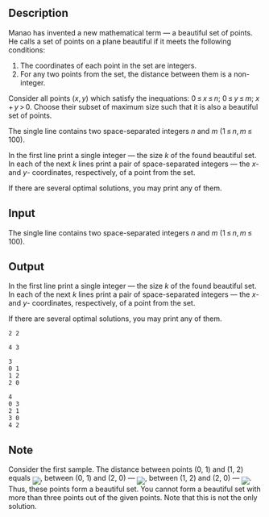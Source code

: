 ## Description

<div><p>Manao has invented a new mathematical term — a beautiful set of points. He calls a set of points on a plane <span class="tex-font-style-it">beautiful</span> if it meets the following conditions:</p><ol> <li> The coordinates of each point in the set are integers. </li><li> For any two points from the set, the distance between them is a non-integer. </li></ol><p>Consider all points <span class="tex-span">(<i>x</i>, <i>y</i>)</span> which satisfy the inequations: <span class="tex-span">0 ≤ <i>x</i> ≤ <i>n</i></span>; <span class="tex-span">0 ≤ <i>y</i> ≤ <i>m</i></span>; <span class="tex-span"><i>x</i> + <i>y</i> &gt; 0</span>. Choose their subset of maximum size such that it is also a beautiful set of points.</p></div><div class="input-specification"><p>The single line contains two space-separated integers <span class="tex-span"><i>n</i></span> and <span class="tex-span"><i>m</i></span> (<span class="tex-span">1 ≤ <i>n</i>, <i>m</i> ≤ 100</span>).</p></div><div class="output-specification"><p>In the first line print a single integer — the size <span class="tex-span"><i>k</i></span> of the found beautiful set. In each of the next <span class="tex-span"><i>k</i></span> lines print a pair of space-separated integers — the <span class="tex-span"><i>x</i></span>- and <span class="tex-span"><i>y</i></span>- coordinates, respectively, of a point from the set.</p><p>If there are several optimal solutions, you may print any of them.</p></div>

## Input

<p>The single line contains two space-separated integers <span class="tex-span"><i>n</i></span> and <span class="tex-span"><i>m</i></span> (<span class="tex-span">1 ≤ <i>n</i>, <i>m</i> ≤ 100</span>).</p>

## Output

<p>In the first line print a single integer — the size <span class="tex-span"><i>k</i></span> of the found beautiful set. In each of the next <span class="tex-span"><i>k</i></span> lines print a pair of space-separated integers — the <span class="tex-span"><i>x</i></span>- and <span class="tex-span"><i>y</i></span>- coordinates, respectively, of a point from the set.</p><p>If there are several optimal solutions, you may print any of them.</p>





```input1
2 2

```




```input2
4 3

```




```output1
3
0 1
1 2
2 0

```




```output2
4
0 3
2 1
3 0
4 2

```



## Note

<p>Consider the first sample. The distance between points (0, 1) and (1, 2) equals <img align="middle" class="tex-formula" src="file://ZszgJ5lf.png" style="max-width: 100.0%;max-height: 100.0%;">, between (0, 1) and (2, 0) — <img align="middle" class="tex-formula" src="file://69AU1SQr.png" style="max-width: 100.0%;max-height: 100.0%;">, between (1, 2) and (2, 0) — <img align="middle" class="tex-formula" src="file://7kzTfrOa.png" style="max-width: 100.0%;max-height: 100.0%;">. Thus, these points form a beautiful set. You cannot form a beautiful set with more than three points out of the given points. Note that this is not the only solution.</p>
